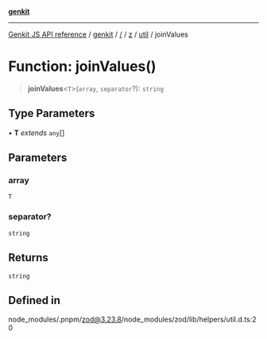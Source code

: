 [**genkit**](../../../../../README.md)

***

[Genkit JS API reference](../../../../../../README.md) / [genkit](../../../../../README.md) / [/](../../../../../README.md) / [z](../../../README.md) / [util](../README.md) / joinValues

# Function: joinValues()

> **joinValues**\<`T`\>(`array`, `separator`?): `string`

## Type Parameters

• **T** *extends* `any`[]

## Parameters

### array

`T`

### separator?

`string`

## Returns

`string`

## Defined in

node\_modules/.pnpm/zod@3.23.8/node\_modules/zod/lib/helpers/util.d.ts:20
